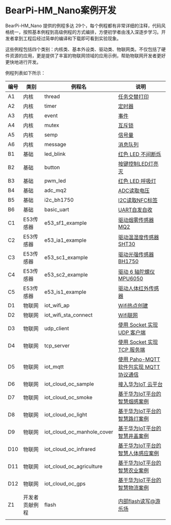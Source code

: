 # BearPi-HM_Nano案例开发

BearPi-HM_Nano 提供的例程多达 29个，每个例程都有非常详细的注释，代码风格统一，按照基本例程到高级例程的方式编排，方便初学者由浅入深逐步学习。开发者拿到工程后经过简单的编译和下载即可看到实验现象。

这些例程包括四个类别：内核类、基本外设类、驱动类、物联网类。不仅包括了硬件资源的应用，更是提供了丰富的物联网领域的应用示例，帮助物联网开发者更好更快地进行开发。

例程列表如下所示：

| 编号 | 类别   | 例程名           | 说明                                                         |
| ---- | ------ | ---------------- | ------------------------------------------------------------ |
| A1   | 内核   | thread           |   [任务交替打印](A1_kernal_thread/README.md)  |
| A2   | 内核   | timer            |  [定时器  ](A2_kernel_timer/README.md)                                                      |
| A3   | 内核   | event            |   [事件](A3_kernel_event/README.md)|
| A4   | 内核   | mutex            |   [互斥锁](A4_kernel_mutex/README.md)|
| A5   | 内核   | semp             |   [信号量](A5_kernel_semaphore/README.md)|
| A6   | 内核   | message           |    [消息队列](A6_kernel_message/README.md)|
| B1   | 基础   | led_blink        |   [红色 LED 不间断烁](B1_basic_led_blink/README.md)|
| B2   | 基础   | button           |   [按键控制LED灯亮灭](B2_basic_button/README.md)|
| B3   | 基础   | pwm_led          |   [红色 LED 呼吸灯](B3_basic_pwm_led/README.md)|
| B4   | 基础   | adc_mq2          |   [ADC读取电压](B4_basic_adc/README.md)|
| B5   | 基础   | i2c_bh1750       |   [I2C读取NFC标签](B5_basic_i2c_nfc/README.md)|
| B6   | 基础   | basic_uart       |   [UART自发自收](B6_basic_uart/README.md)|
| C1   | E53传感器   | e53_sf1_example        |       [驱动烟雾传感器 MQ2](C1_e53_sf1_mq2/README.md)|
| C2   | E53传感器   | e53_ia1_example              |   [驱动温湿度传感器 SHT30](C2_e53_ia1_temp_humi_pls/README.md)|
| C3   | E53传感器   | e53_sc1_example             |   [驱动光强传感器 BH1750](C3_e53_sc1_pls/README.md)|
| C4   | E53传感器   | e53_sc2_example        |   [驱动 6 轴陀螺仪 MPU6050](C4_e53_sc2_axis/README.md)|
| C5   | E53传感器   | e53_is1_example              |   [驱动人体红外传感器](C5_e53_is1_infrared/README.md)|
| D1   | 物联网 | iot_wifi_ap       |   [Wifi热点创建](D1_iot_wifi_ap/README.md)|
| D2   | 物联网 | iot_wifi_sta_connect     |   [Wifi联网](D2_iot_wifi_sta_connect/README.md)|
| D3   | 物联网 | udp_client       |   [使用 Socket 实现 UDP 客户端](D3_iot_udp_client/README.md)|
| D4   | 物联网 | tcp_server       |   [使用 Socket 实现 TCP 服务端](D4_iot_tcp_server/README.md)|
| D5   | 物联网 | iot_mqtt             |   [使用 Paho-MQTT 软件包实现 MQTT 协议通信](D5_iot_mqtt/README.md)|
| D6   | 物联网 | iot_cloud_oc_sample     |  [接入华为IoT 云平台](D6_iot_cloud_oc/README.md)|
| D7   | 物联网 | iot_cloud_oc_smoke         |   [基于华为IoT平台的智慧烟感案例](D7_iot_cloud_oc_smoke/README.md)|  
| D8   | 物联网 | iot_cloud_oc_light         |   [基于华为IoT平台的智慧路灯案例](D8_iot_cloud_oc_light/README.md)|    
| D9   | 物联网 | iot_cloud_oc_manhole_cover         |   [基于华为IoT平台的智慧井盖案例](D9_iot_cloud_oc_manhole_cover/README.md)|  
| D10   | 物联网 | iot_cloud_oc_infrared         |   [基于华为IoT平台的智慧人体感应案例](D10_iot_cloud_oc_infrared/README.md)|  
| D11   | 物联网 | iot_cloud_oc_agriculture         |   [基于华为IoT平台的智慧农业案例](D11_iot_cloud_oc_agriculture/README.md)| 
| D12   | 物联网 | iot_cloud_oc_gps         |   [基于华为IoT平台的智慧物流案例](D12_iot_cloud_oc_gps/README.md)|    
| Z1   | 开发者贡献例程 | flash         |   [内部flash读写@游乐场](Z1_basic_flash_ylc/README.md)|    
||||

